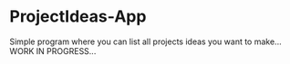 # ProjectIdeas-App

Simple program where you can list all projects ideas you want to make...
WORK IN PROGRESS...
